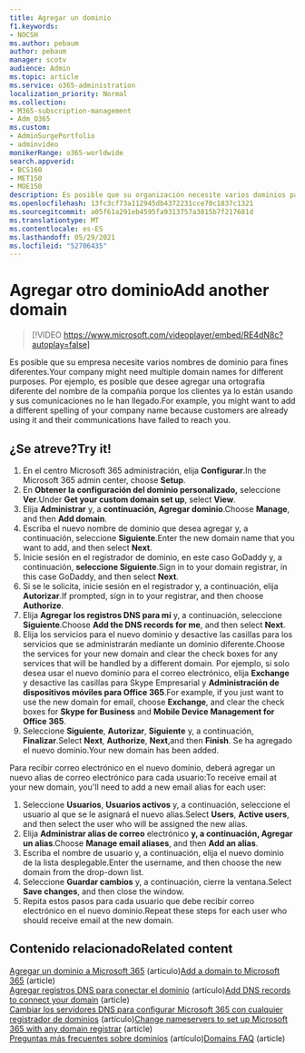 ```yaml
---
title: Agregar un dominio
f1.keywords:
- NOCSH
ms.author: pebaum
author: pebaum
manager: scotv
audience: Admin
ms.topic: article
ms.service: o365-administration
localization_priority: Normal
ms.collection:
- M365-subscription-management
- Adm_O365
ms.custom:
- AdminSurgePortfolio
- adminvideo
monikerRange: o365-worldwide
search.appverid:
- BCS160
- MET150
- MOE150
description: Es posible que su organización necesite varios dominios para que los clientes puedan encontrarlo. Obtenga información sobre cómo agregar otro dominio a la suscripción.
ms.openlocfilehash: 13fc3cf73a112945db4372231cce70c1837c1321
ms.sourcegitcommit: a05f61a291eb4595fa9313757a3815b7f217681d
ms.translationtype: MT
ms.contentlocale: es-ES
ms.lasthandoff: 05/29/2021
ms.locfileid: "52706435"
---
```

# <a name="add-another-domain"></a><span data-ttu-id="a23e5-104">Agregar otro dominio</span><span class="sxs-lookup"><span data-stu-id="a23e5-104">Add another domain</span></span>

> [!VIDEO https://www.microsoft.com/videoplayer/embed/RE4dN8c?autoplay=false]

<span data-ttu-id="a23e5-105">Es posible que su empresa necesite varios nombres de dominio para fines diferentes.</span><span class="sxs-lookup"><span data-stu-id="a23e5-105">Your company might need multiple domain names for different purposes.</span></span> <span data-ttu-id="a23e5-106">Por ejemplo, es posible que desee agregar una ortografía diferente del nombre de la compañía porque los clientes ya lo están usando y sus comunicaciones no le han llegado.</span><span class="sxs-lookup"><span data-stu-id="a23e5-106">For example, you might want to add a different spelling of your company name because customers are already using it and their communications have failed to reach you.</span></span>

## <a name="try-it"></a><span data-ttu-id="a23e5-107">¿Se atreve?</span><span class="sxs-lookup"><span data-stu-id="a23e5-107">Try it!</span></span>

1. <span data-ttu-id="a23e5-108">En el centro Microsoft 365 administración, elija **Configurar**.</span><span class="sxs-lookup"><span data-stu-id="a23e5-108">In the Microsoft 365 admin center, choose **Setup**.</span></span>
1. <span data-ttu-id="a23e5-109">En **Obtener la configuración del dominio personalizado,** seleccione **Ver**.</span><span class="sxs-lookup"><span data-stu-id="a23e5-109">Under **Get your custom domain set up**, select **View**.</span></span>
1. <span data-ttu-id="a23e5-110">Elija **Administrar** y, a **continuación, Agregar dominio**.</span><span class="sxs-lookup"><span data-stu-id="a23e5-110">Choose **Manage**, and then **Add domain**.</span></span>
1. <span data-ttu-id="a23e5-111">Escriba el nuevo nombre de dominio que desea agregar y, a continuación, seleccione **Siguiente**.</span><span class="sxs-lookup"><span data-stu-id="a23e5-111">Enter the new domain name that you want to add, and then select **Next**.</span></span>
1. <span data-ttu-id="a23e5-112">Inicie sesión en el registrador de dominio, en este caso GoDaddy y, a continuación, **seleccione Siguiente**.</span><span class="sxs-lookup"><span data-stu-id="a23e5-112">Sign in to your domain registrar, in this case GoDaddy, and then select **Next**.</span></span>
1. <span data-ttu-id="a23e5-113">Si se le solicita, inicie sesión en el registrador y, a continuación, elija **Autorizar**.</span><span class="sxs-lookup"><span data-stu-id="a23e5-113">If prompted, sign in to your registrar, and then choose **Authorize**.</span></span>
1. <span data-ttu-id="a23e5-114">Elija **Agregar los registros DNS para mí** y, a continuación, seleccione **Siguiente**.</span><span class="sxs-lookup"><span data-stu-id="a23e5-114">Choose **Add the DNS records for me**, and then select **Next**.</span></span>
1. <span data-ttu-id="a23e5-115">Elija los servicios para el nuevo dominio y desactive las casillas para los servicios que se administrarán mediante un dominio diferente.</span><span class="sxs-lookup"><span data-stu-id="a23e5-115">Choose the services for your new domain and clear the check boxes for any services that will be handled by a different domain.</span></span> <span data-ttu-id="a23e5-116">Por ejemplo, si solo desea usar el nuevo dominio para el correo electrónico,  elija **Exchange** y desactive las casillas para Skype Empresarial y **Administración de dispositivos móviles para Office 365**.</span><span class="sxs-lookup"><span data-stu-id="a23e5-116">For example, if you just want to use the new domain for email, choose **Exchange**, and clear the check boxes for **Skype for Business** and **Mobile Device Management for Office 365**.</span></span>
1. <span data-ttu-id="a23e5-117">Seleccione **Siguiente**, **Autorizar**, **Siguiente** y, a continuación, **Finalizar**.</span><span class="sxs-lookup"><span data-stu-id="a23e5-117">Select **Next**, **Authorize**, **Next**,and then **Finish**.</span></span> <span data-ttu-id="a23e5-118">Se ha agregado el nuevo dominio.</span><span class="sxs-lookup"><span data-stu-id="a23e5-118">Your new domain has been added.</span></span>

<span data-ttu-id="a23e5-119">Para recibir correo electrónico en el nuevo dominio, deberá agregar un nuevo alias de correo electrónico para cada usuario:</span><span class="sxs-lookup"><span data-stu-id="a23e5-119">To receive email at your new domain, you'll need to add a new email alias for each user:</span></span>

1. <span data-ttu-id="a23e5-120">Seleccione **Usuarios**, **Usuarios activos** y, a continuación, seleccione el usuario al que se le asignará el nuevo alias.</span><span class="sxs-lookup"><span data-stu-id="a23e5-120">Select **Users**, **Active users**, and then select the user who will be assigned the new alias.</span></span>
1. <span data-ttu-id="a23e5-121">Elija **Administrar alias de correo** electrónico **y, a continuación, Agregar un alias**.</span><span class="sxs-lookup"><span data-stu-id="a23e5-121">Choose **Manage email aliases**, and then **Add an alias**.</span></span>
1. <span data-ttu-id="a23e5-122">Escriba el nombre de usuario y, a continuación, elija el nuevo dominio de la lista desplegable.</span><span class="sxs-lookup"><span data-stu-id="a23e5-122">Enter the username, and then choose the new domain from the drop-down list.</span></span>
1. <span data-ttu-id="a23e5-123">Seleccione **Guardar cambios** y, a continuación, cierre la ventana.</span><span class="sxs-lookup"><span data-stu-id="a23e5-123">Select **Save changes**, and then close the window.</span></span>
1. <span data-ttu-id="a23e5-124">Repita estos pasos para cada usuario que debe recibir correo electrónico en el nuevo dominio.</span><span class="sxs-lookup"><span data-stu-id="a23e5-124">Repeat these steps for each user who should receive email at the new domain.</span></span>

## <a name="related-content"></a><span data-ttu-id="a23e5-125">Contenido relacionado</span><span class="sxs-lookup"><span data-stu-id="a23e5-125">Related content</span></span>

<span data-ttu-id="a23e5-126">[Agregar un dominio a Microsoft 365](../admin/setup/add-domain.md) (artículo)</span><span class="sxs-lookup"><span data-stu-id="a23e5-126">[Add a domain to Microsoft 365](../admin/setup/add-domain.md) (article)</span></span>\
<span data-ttu-id="a23e5-127">[Agregar registros DNS para conectar el dominio](../admin/get-help-with-domains/create-dns-records-at-any-dns-hosting-provider.md) (artículo)</span><span class="sxs-lookup"><span data-stu-id="a23e5-127">[Add DNS records to connect your domain](../admin/get-help-with-domains/create-dns-records-at-any-dns-hosting-provider.md) (article)</span></span>\
<span data-ttu-id="a23e5-128">[Cambiar los servidores DNS para configurar Microsoft 365 con cualquier registrador de dominios](../admin/get-help-with-domains/change-nameservers-at-any-domain-registrar.md) (artículo)</span><span class="sxs-lookup"><span data-stu-id="a23e5-128">[Change nameservers to set up Microsoft 365 with any domain registrar](../admin/get-help-with-domains/change-nameservers-at-any-domain-registrar.md) (article)</span></span>\
<span data-ttu-id="a23e5-129">[Preguntas más frecuentes sobre dominios](../admin/setup/domains-faq.yml) (artículo)</span><span class="sxs-lookup"><span data-stu-id="a23e5-129">[Domains FAQ](../admin/setup/domains-faq.yml) (article)</span></span>